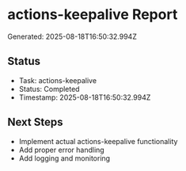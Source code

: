 # actions-keepalive Report

Generated: 2025-08-18T16:50:32.994Z

## Status
- Task: actions-keepalive
- Status: Completed
- Timestamp: 2025-08-18T16:50:32.994Z

## Next Steps
- Implement actual actions-keepalive functionality
- Add proper error handling
- Add logging and monitoring
